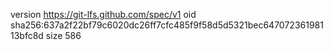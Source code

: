version https://git-lfs.github.com/spec/v1
oid sha256:637a2f22bf79c6020dc26ff7cfc485f9f58d5d5321bec64707236198113bfc8d
size 586
